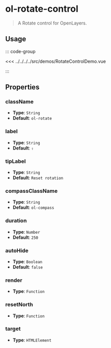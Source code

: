 # ol-rotate-control

> A Rotate control for OpenLayers.

<script setup>
import RotateControlDemo from "@demos/RotateControlDemo.vue"
</script>
<ClientOnly>
<RotateControlDemo />
</ClientOnly>

## Usage

::: code-group

<<< ../../../../src/demos/RotateControlDemo.vue

:::

## Properties

### className

- **Type**: `String`
- **Default**: `ol-rotate`

### label

- **Type**: `String`
- **Default**: `⇧`

### tipLabel

- **Type**: `String`
- **Default**: `Reset rotation`

### compassClassName

- **Type**: `String`
- **Default**: `ol-compass`

### duration

- **Type**: `Number`
- **Default**: `250`

### autoHide

- **Type**: `Boolean`
- **Default**: `false`

### render

- **Type**: `Function`

### resetNorth

- **Type**: `Function`

### target

- **Type**: `HTMLElement`
